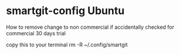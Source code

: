 # smartgit-config Ubuntu
How to remove change to non commercial if accidentally checked for commercial 30 days trial

copy this to your terminal
rm  -R ~/.config/smartgit

